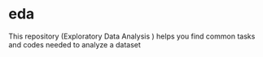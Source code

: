 # eda
This repository (Exploratory Data Analysis ) helps you find common tasks and codes needed to analyze a dataset

